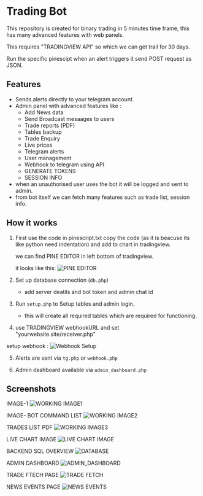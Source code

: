 # Trading Bot

This repository is created for binary trading in 5 minutes time frame, this has many advanced features with web panels.

This requires "TRADINGVIEW API" so which we can get trail for 30 days. 

Run the specific pinescipt when an alert triggers it send POST request as JSON.

## Features
- Sends alerts directly to your telegram account. 
- Admin panel with advanced features like :
  	- Add News data
  	- Send Broadcast mesaages to users 
	- Trade reports (PDF)
   	- Tables backup
   	- Trade Enquiry
   	- Live prices
	- Telegram alerts
	- User management
 	- Webhook to telegram using API
    - GENERATE TOKENS
    - SESSION INFO 
- when an unauthorised user uses the bot it will be logged and sent to admin.
- from bot itself we can fetch many features such as trade list, session info.

## How it works

1. First use the code in pinescript.txt copy the code (as it is beacuse its like python need indentation) and add to chart in tradingview.
	
	we can find PINE EDITOR in left bottom of tradingview.

	it looks like this: ![PINE EDITOR](images/pinescript.png)



2. Set up database connection (`db.php`)
   	- add server deatils and bot token and admin chat id 


3. Run `setup.php` to Setup tables and admin login.
   	- this will create all required tables which are required for functioning.


4. use TRADINGVIEW webhookURL and set "yourwebsite.site/receiver.php" 

setup webhook : ![Webhook Setup](images/webhook.png)


5. Alerts are sent via `tg.php` or `webhook.php`

6. Admin dashboard available via `admin_dashboard.php`

## Screenshots
IMAGE-1 ![WORKING IMAGE1](images/1.png)


IMAGE- BOT COMMAND LIST ![WORKING IMAGE2](images/2.png)


TRADES LIST PDF  ![WORKING IMAGE3](images/3.png)


LIVE CHART IMAGE ![LIVE CHART IMAGE ](images/LIVECHART.png)


BACKEND SQL OVERVIEW ![DATABASE](images/SQL.png)


ADMIN DASHBOARD ![ADMIN_DASHBOARD](images/ADMIN_DASHBOARD.png)


TRADE FTECH PAGE ![TRADE FETCH](images/trade_fetch.png)


NEWS EVENTS PAGE ![NEWS EVENTS](images/NEWS.png)

